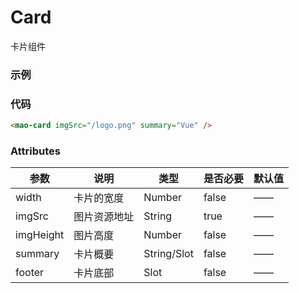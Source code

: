 # Card
卡片组件

### 示例
<mao-card imgSrc="/logo.png" summary="Vue(卡片概要)" />

### 代码
```html
<mao-card imgSrc="/logo.png" summary="Vue" />
```

### Attributes
| 参数 | 说明 | 类型 | 是否必要 | 默认值 |
| --- | ---  | ---  |   ---   | ---   |
| width | 卡片的宽度 | Number | false | —— |
| imgSrc | 图片资源地址 | String | true | —— |
| imgHeight | 图片高度 | Number | false | —— |
| summary | 卡片概要 | String/Slot | false | —— |
| footer | 卡片底部 | Slot | false | —— |